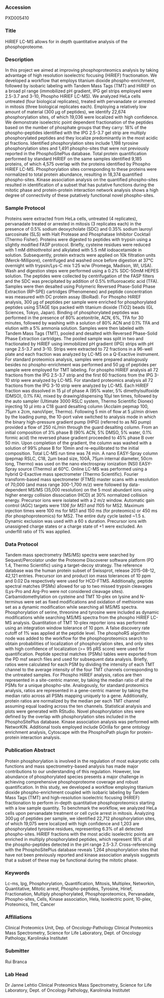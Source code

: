 ### Accession
PXD005410

### Title
HiRIEF LC-MS allows for in depth quantitative analysis of the phosphoproteome.

### Description
In this project we aimed at improving phosphoproteomics analysis by taking advantage of high resolution isoelectric focusing (HiRIEF) fractionation. We developed a workflow that employs titanium dioxide phospho-enrichment, followed by isobaric labeling with Tandem Mass Tags (TMT) and HiRIEF on a broad pI range (immobilized pH gradient, IPG gel strips employed were 2.5-3.7 and 3-10, Phospho HiRIEF LC-MS). We analyzed HeLa cells untreated (four biological replicates), treated with pervanadate or arrested in mitosis (three biological replicates each). Employing a relatively low amount of material (300 μg of peptides), we identify 22,674 phosphorylation sites, of which 19,036 were localized with high confidence. We demonstrate isoelectric point dependent fractionation of the peptides based on the number of phosphate groups that they carry: 18% of the phospho-peptides identified with the IPG 2.5-3.7 gel strip are multiply phosphorylated peptides and they localize predominantly in the most acidic pI fractions. Identified phosphorylation sites include 1,198 tyrosine phosphorylation sites and 1,491 phospho-sites that were not previously reported in the PhosphoSitePlus database. Total protein quantification performed by standard HiRIEF on the same samples identified 9,185 proteins, of which 4,575 overlap with the proteins identified by Phospho HiRIEF LC-MS. Phosphorylation sites corresponding to these proteins were normalized to total protein abundance, resulting in 18,374 quantified phospho-sites. Kinase association analysis on the quantified phospho-sites resulted in identification of a subset that has putative functions during the mitotic phase and protein-protein interaction network analysis shows a high degree of connectivity of these putatively functional novel phospho-sites.

### Sample Protocol
Proteins were extracted from HeLa cells, untreated (4 replicates), pervanadate treated or arrested in mitosis (3 replicates each) in the presence of 0.5% sodium deoxycholate (SDC) and 0.35% sodium lauroyl sarcosinate (SLS) with Halt Protease and Phosphatase Inhibitor Cocktail (Thermo Fisher). Proteins were digested to peptides with trypsin using a slightly modified FASP protocol. Briefly, cysteine residues were reduced with 1 mM dithiothreitol and alkylated with 5.5 mM iodoacetamide in solution. Subsequently, protein extracts were applied on 10k filtration units (Merck-Millipore), centrifuged and washed once before digestion at 37°C overnight with trypsin/Lys-C mix 1:25 w/w (Promega, Madison, WI, USA). Wash and digestion steps were performed using a 0.2% SDC-50mM HEPES solution. The peptides were collected by centrifugation of the FASP filters and the SDC was precipitated by addition of 0.5% trifluoroacetic acid (TFA). Samples were then desalted using Polymeric Reversed Phase-Solid Phase Extraction (RP-SPE) cartridges (Phenomenex) and peptide concentration was measured with DC protein assay (BioRad).  For Phospho HiRIEF analysis, 300 μg of peptides per sample were enriched for phosphorylated peptides using STAGE tips packed with titanium dioxide (TiO2) beads (GL Sciences, Tokyo, Japan). Binding of phosphorylated peptides was performed in the presence of 80% acetonitrile, ACN, 6%, TFA for 30 minutes, followed by washing with a solution of 80% ACN and 0.1% TFA and elution with a 5% ammonia solution. Samples were then labeled with Tandem Mass Tags (TMT), pooled and desalted with Reversed Phase-Solid Phase Extraction cartridges. The pooled sample was split in two and fractionated by HiRIEF using immobilized pH gradient (IPG) strips with pH range 2.5-3.7 and 3-10. Strips were extracted to 72 fractions in a 96-well plate and each fraction was analyzed by LC-MS on a Q-Exactive instrument.   For standard proteomics analysis, samples were prepared analogously besides no phospho-enrichment was performed and 50 μg of peptides per sample were employed for TMT labeling.  For phospho HiRIEF analysis all 72 fractions from the IPG 2.5-3.7 strip and the first 60 fractions from the IPG 3-10 strip were analyzed by LC-MS. For standard proteomics analysis all 72 fractions from the IPG 3-10 strip were analyzed by LC-MS. Each HiRIEF fraction was dissolved in 15 µl of phase A (95% water, 5% dimethylsulfoxide (DMSO), 0.1% FA), mixed by drawing/dispensing 10µl ten times, followed by the auto sampler (Ultimate 3000 RSLC system, Thermo Scientific Dionex) injecting 10 µl into a C18 guard desalting column (Acclaim pepmap 100, 75µm x 2cm, nanoViper, Thermo). Following 5 min of flow at 5 µl/min driven by the loading pump, the 10-port valve switched to analysis mode in which the binary high-pressure gradient pump (HPG) (referred to as NG pump) provided a flow of 250 nL/min through the guard desalting column. From an initial composition of 3% phase B (90% ACN, 5% DMSO, 5% water, 0.1% formic acid) the reversed phase gradient proceeded to 45% phase B over 50 min. Upon completion of the gradient, the column was washed with a solution of 99% phase B for 10min and re-equilibrated to the initial composition. Total LC-MS run time was 74 min. A nano EASY-Spray column (pepmap RSLC, C18, 2µm bead size, 100Å, 75µm internal diameter, 50cm long, Thermo) was used on the nano electrospray ionization (NSI) EASY-Spray source (Thermo) at 60°C. Online LC-MS was performed using a hybrid Q-Exactive mass spectrometer (Thermo Scientific). Fourier transform-based mass spectrometer (FTMS) master scans with a resolution of 70,000 (and mass range 300-1,700 m/z) were followed by data-dependent MS/MS (35,000 resolution) on the 5 most abundant ions using higher energy collision dissociation (HCD) at 30% normalized collision energy. Precursor ions were isolated with a 2 m/z window. Automatic gain control (AGC) targets were 1*106 for MS1 and 1*105 for MS2. Maximum injection times were 100 ms for MS1 and 150 ms (for proteomics) or 450 ms (for phosphoproteomics) for MS2. The entire duty cycle lasted ~1.5 s. Dynamic exclusion was used with a 60 s duration. Precursor ions with unassigned charge states or a charge state of +1 were excluded. An underfill ratio of 1% was applied.

### Data Protocol
Tandem mass spectrometry (MS/MS) spectra were searched by Sequest/Percolator under the Proteome Discoverer software platform (PD 1.4, Thermo Scientific) using a target-decoy strategy. The reference database was the human protein subset of Swissprot, release 2015-08-12, 42,121 entries. Precursor ion and product ion mass tolerances of 10 ppm and 0.02 Da respectively were used for HCD-FTMS. Additionally, peptide spectral matches (PSMs) allowed for up to two missed trypsin cleavages (Lys-Pro and Arg-Pro were not considered cleavage sites). Carbamidomethylation on cysteine and TMT 10-plex on lysine and N-terminus were set as fixed modifications and oxidation of methionine was set as a dynamic modification while searching all MS/MS spectra. Phosphorylation of serine, threonine and tyrosine were included as dynamic modifications while searching MS/MS spectra from the phospho HiRIEF LC-MS analysis. Quantitation of TMT 10-plex reporter ions was performed using an integration window tolerance of 10 ppm. A false discovery rate cutoff of 1% was applied at the peptide level. The phosphoRS algorithm node was added to the workflow for the phosphoproteomics search to obtain probabilities of localization of phosphorylation sites, and only sites with high confidence of localization (>= 95 pRS score) were used for quantification.  Peptide spectral matches (PSMs) tables were exported from the PD msf search files and used for subsequent data analysis. Briefly, ratios were calculated for each PSM by dividing the intensity of each TMT channel to the average intensity of the four TMT channels corresponding to the untreated samples. For Phospho HiRIEF analysis, ratios are then represented in a site-centric manner, by taking the median ratio of all the PSMs for a unique phospho-site. Analogously, for standard proteomics analysis, ratios are represented in a gene-centric manner by taking the median ratio across all PSMs mapping uniquely to a gene. Additionally, protein ratios are normalized by the median per each TMT channel assuming equal loading across the ten channels.  Statistical analysis and plots were generated with RStudio. Novel phosphorylation sites were defined by the overlap with phosphorylation sites included in the PhosphoSitePlus database. Kinase association analysis was performed with NetworKIN. Additional tools employed include GOrilla for gene ontology enrichment analysis, Cytoscape with the PhosphoPath plugin for protein-protein interaction analysis.

### Publication Abstract
Protein phosphorylation is involved in the regulation of most eukaryotic cells functions and mass spectrometry-based analysis has made major contributions to our understanding of this regulation. However, low abundance of phosphorylated species presents a major challenge in achieving comprehensive phosphoproteome coverage and robust quantification. In this study, we developed a workflow employing titanium dioxide phospho-enrichment coupled with isobaric labeling by Tandem Mass Tags (TMT) and high-resolution isoelectric focusing (HiRIEF) fractionation to perform in-depth quantitative phosphoproteomics starting with a low sample quantity. To benchmark the workflow, we analyzed HeLa cells upon pervanadate treatment or cell cycle arrest in mitosis. Analyzing 300&#x2009;&#xb5;g of peptides per sample, we identified 22,712 phosphorylation sites, of which 19,075 were localized with high confidence and 1,203 are phosphorylated tyrosine residues, representing 6.3% of all detected phospho-sites. HiRIEF fractions with the most acidic isoelectric points are enriched in multiply phosphorylated peptides, which represent 18% of all the phospho-peptides detected in the pH range 2.5-3.7. Cross-referencing with the PhosphoSitePlus database reveals 1,264 phosphorylation sites that have not been previously reported and kinase association analysis suggests that a subset of these may be functional during the mitotic phase.

### Keywords
Lc-ms, Ipg, Phosphorylation, Quantification, Mitosis, Multiplex, Networkin, Quantitative, Mitotic arrest, Phospho-peptides, Tyrosine, Hirief, Fractionation, Multiply phosphorylated, Phosphoproteomics, Pervanadate, Phospho-sites, Cells, Kinase association, Hela, Isoelectric point, 10-plex, Proteomics, Tmt, Cancer

### Affiliations
Clinical Proteomics Unit, Dep. of Oncology-Pathology
Clinical Proteomics Mass Spectrometry, Science for Life Laboratory, Dept. of Oncology Pathology, Karolinska Institutet

### Submitter
Rui Branca

### Lab Head
Dr Janne Lehtio
Clinical Proteomics Mass Spectrometry, Science for Life Laboratory, Dept. of Oncology Pathology, Karolinska Institutet


